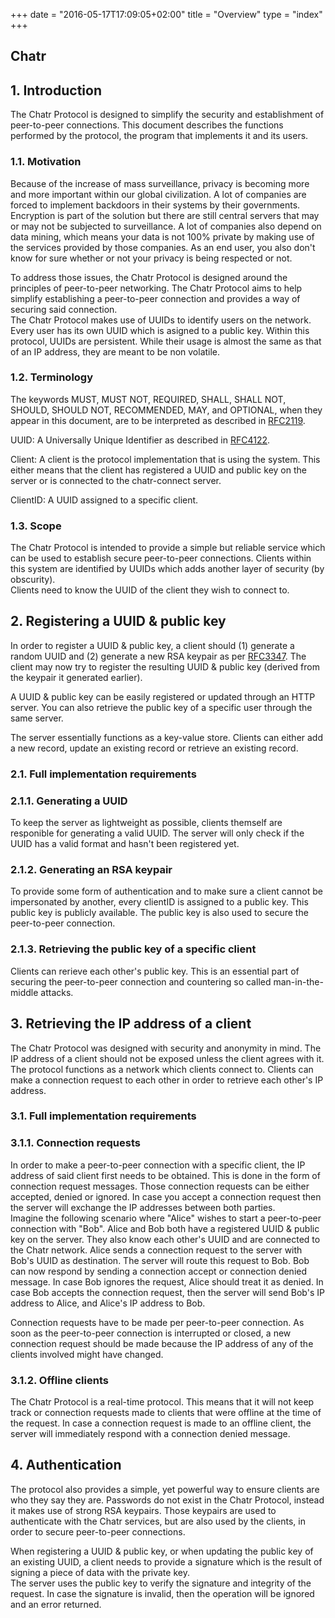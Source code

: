 +++
date = "2016-05-17T17:09:05+02:00"
title = "Overview"
type = "index"
+++

## Chatr

## 1. Introduction

   The Chatr Protocol is designed to simplify the security and establishment 
   of peer-to-peer connections.  This document describes the functions performed
   by the protocol, the program that implements it and its users.

### 1.1. Motivation

   Because of the increase of mass surveillance, privacy is becoming more and
   more important within our global civilization.  A lot of companies are forced
   to implement backdoors in their systems by their governments.  Encryption is
   part of the solution but there are still central servers that may or may not 
   be subjected to surveillance.  A lot of companies also depend on data mining, 
   which means your data is not 100% private by making use of the services 
   provided by those companies.  As an end user, you also don't know for sure
   whether or not your privacy is being respected or not. 

   To address those issues, the Chatr Protocol is designed around the principles
   of peer-to-peer networking.  The Chatr Protocol aims to help simplify establishing
   a peer-to-peer connection and  provides a way of securing said connection.   
   The Chatr Protocol makes use of UUIDs to identify users on the network.  Every
   user has its own UUID which is asigned to a public key.  Within this protocol,
   UUIDs are persistent.  While their usage is almost the same as that of an IP
   address, they are meant to be non volatile.  

### 1.2. Terminology

   The keywords MUST, MUST NOT, REQUIRED, SHALL, SHALL NOT, SHOULD,
   SHOULD NOT, RECOMMENDED, MAY, and OPTIONAL, when they appear in this
   document, are to be interpreted as described in [RFC2119](https://www.ietf.org/rfc/rfc2119.txt).

   UUID:  A Universally Unique Identifier as described in [RFC4122](https://www.ietf.org/rfc/rfc4122.txt).

   Client:  A client is the protocol implementation that is using the system.
     This either means that the client has registered a UUID and public key on the server
     or is connected to the chatr-connect server.

   ClientID:  A UUID assigned to a specific client.

### 1.3. Scope

   The Chatr Protocol is intended to provide a simple but reliable service which
   can be used to establish secure peer-to-peer connections.  Clients within this
   system are identified by UUIDs which adds another layer of security (by obscurity).  
   Clients need to know the UUID of the client they wish to connect to. 

## 2. Registering a UUID & public key
   
   In order to register a UUID & public key, a client should (1) generate a 
   random UUID and (2) generate a new RSA keypair as per [RFC3347](https://www.ietf.org/rfc/rfc3447.txt).
   The client may now try to register the resulting UUID & public key (derived from the
   keypair it generated earlier).

   A UUID & public key can be easily registered or updated through an HTTP server.  You
   can also retrieve the public key of a specific user through the same server.

   The server essentially functions as a key-value store.  Clients can either add a new
   record, update an existing record or retrieve an existing record.

### 2.1. Full implementation requirements

### 2.1.1. Generating a UUID

   To keep the server as lightweight as possible, clients themself are responible for 
   generating a valid UUID.  The server will only check if the UUID has a valid format
   and hasn't been registered yet.  

### 2.1.2. Generating an RSA keypair

   To provide some form of authentication and to make sure a client cannot be impersonated 
   by another, every clientID is assigned to a public key.  This public key is publicly 
   available.  The public key is also used to secure the peer-to-peer connection.

### 2.1.3. Retrieving the public key of a specific client

   Clients can rerieve each other's public key. This is an essential part of securing
   the peer-to-peer connection and countering so called man-in-the-middle attacks.

## 3. Retrieving the IP address of a client

   The Chatr Protocol was designed with security and anonymity in mind.  The IP address
   of a client should not be exposed unless the client agrees with it.  The protocol
   functions as a network which clients connect to.  Clients can make a connection request
   to each other in order to retrieve each other's IP address.

### 3.1. Full implementation requirements

### 3.1.1. Connection requests

   In order to make a peer-to-peer connection with a specific client, the IP address of said
   client first needs to be obtained.  This is done in the form of connection request messages.
   Those connection requests can be either accepted, denied or ignored.  In case you accept a
   connection request then the server will exchange the IP addresses between both parties.  
   Imagine the following scenario where "Alice" wishes to start a peer-to-peer connection with
   "Bob".  Alice and Bob both have a registered UUID & public key on the server.  They also know
   each other's UUID and are connected to the Chatr network.  Alice sends a connection request to
   the server with Bob's UUID as destination.  The server will route this request to Bob.  Bob can
   now respond by sending a connection accept or connection denied message.  In case Bob ignores 
   the request, Alice should treat it as denied.  In case Bob accepts the connection request, then 
   the server will send Bob's IP address to Alice, and Alice's IP address to Bob.

   Connection requests have to be made per peer-to-peer connection.  As soon as the peer-to-peer 
   connection is interrupted or closed, a new connection request should be made because the IP
   address of any of the clients involved might have changed.

### 3.1.2. Offline clients

   The Chatr Protocol is a real-time protocol.  This means that it will not keep track or connection 
   requests made to clients that were offline at the time of the request.  In case a connection request
   is made to an offline client, the server will immediately respond with a connection denied message.

## 4. Authentication

   The protocol also provides a simple, yet powerful way to ensure clients are who they say they are.
   Passwords do not exist in the Chatr Protocol, instead it makes use of strong RSA keypairs.  Those
   keypairs are used to authenticate with the Chatr services, but are also used by the clients, in
   order to secure peer-to-peer connections. 

   When registering a UUID & public key, or when updating the public key of an existing UUID, a client
   needs to provide a signature which is the result of signing a piece of data with the private key.  
   The server uses the public key to verify the signature and integrity of the request.  In case the 
   signature is invalid, then the operation will be ignored and an error returned.
